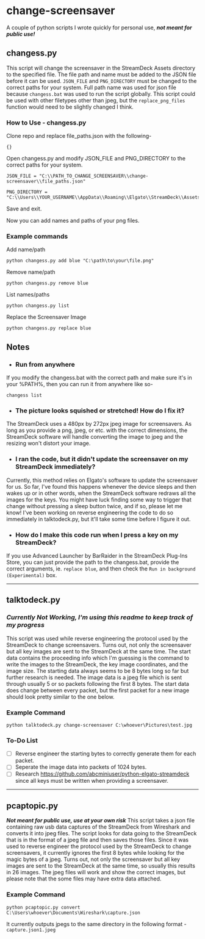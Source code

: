 # change-screensaver
A couple of python scripts I wrote quickly for personal use, ***not meant for public use!***

## changess.py
This script will change the screensaver in the StreamDeck Assets directory to the specified file.
The file path and name must be added to the JSON file before it can be used. `JSON_FILE` and `PNG_DIRECTORY`
must be changed to the correct paths for your system. Full path name was used for json file because
`changess.bat` was used to run the script globally. This script could be used with other filetypes other
than jpeg, but the `replace_png_files` function would need to be slightly changed I think.

### How to Use - changess.py
Clone repo and replace file_paths.json with the following-
```
{}
```
Open changess.py and modify JSON_FILE and PNG_DIRECTORY to the correct paths for your system.
```
JSON_FILE = "C:\\PATH_TO_CHANGE_SCREENSAVER\\change-screensaver\\file_paths.json"
```
```
PNG_DIRECTORY = "C:\\Users\\YOUR_USERNAME\\AppData\\Roaming\\Elgato\\StreamDeck\\Assets"
```
Save and exit.

Now you can add names and paths of your png files.

### Example commands
Add name/path
```
python changess.py add blue "C:\path\to\your\file.png"
```
Remove name/path
```
python changess.py remove blue
```
List names/paths
```
python changess.py list
```
Replace the Screensaver Image
```
python changess.py replace blue
```
## Notes
- ### Run from anywhere
If you modify the changess.bat with the correct path and make sure it's in your %PATH%, then you can run it from anywhere like so-
```
changess list
```
- ### The picture looks squished or stretched! How do I fix it?
The StreamDeck uses a 480px by 272px jpeg image for screensavers. As long as you provide a png, jpeg, or etc. with the correct dimensions, 
the StreamDeck software will handle converting the image to jpeg and the resizing won't distort your image.
- ### I ran the code, but it didn't update the screensaver on my StreamDeck immediately?
Currently, this method relies on Elgato's software to update the screensaver for us.
So far, I've found this happens whenever the device sleeps and then wakes up or in other words, when the StreamDeck software redraws
all the images for the keys. You might have luck finding some way to trigger that change without pressing a sleep button twice, and if
so, please let me know! I've been working on reverse engineering the code to do so immediately in talktodeck.py, but it'll take some
time before I figure it out.
- ### How do I make this code run when I press a key on my StreamDeck?
If you use Advanced Launcher by BarRaider in the StreamDeck Plug-Ins Store, you can just provide the path to the changess.bat, provide the 
correct arguments, ie. ```replace blue```, and then check the ```Run in background (Experimental)``` box. 

---
## talktodeck.py
### ***Currently Not Working, I'm using this readme to keep track of my progress***
This script was used while reverse engineering the protocol used by the StreamDeck to change screensavers.
Turns out, not only the screensaver but all key images are sent to the StreamDeck at the same time.
The start data contains the proceeding info which I'm guessing is the command to write the images to the StreamDeck,
the key image coordinates, and the image size. The starting data always seems to be 8 bytes long so far but further research is needed.
The image data is a jpeg file which is sent through usually 5 or so packets following the first 8 bytes. The start data does change between 
every packet, but the first packet for a new image should look pretty similar to the one below.
### Example Command
```
python talktodeck.py change-screensaver C:\whoever\Pictures\test.jpg
```
### To-Do List
- [ ] Reverse engineer the starting bytes to correctly generate them for each packet.
- [ ] Seperate the image data into packets of 1024 bytes.
- [ ] Research https://github.com/abcminiuser/python-elgato-streamdeck since all keys must be written when providing a screensaver.
---
## pcaptopic.py
***Not meant for public use, use at your own risk***
This script takes a json file containing raw usb data captures of the StreamDeck from Wireshark and converts it into jpeg files.
The script looks for data going to the StreamDeck that is in the format of a jpeg file and then saves those files.
Since it was used to reverse engineer the protocol used by the StreamDeck to change screensavers, it currently ignores the first 8 bytes
while looking for the magic bytes of a jpeg.
Turns out, not only the screensaver but all key images are sent to the StreamDeck at the same time, so usually this results in 26 images.
The jpeg files will work and show the correct images, but please note that the some files may have extra data attached.
### Example Command
```
python pcaptopic.py convert C:\Users\whoever\Documents\Wireshark\capture.json
```
It currently outputs jpegs to the same directory in the following format - `capture.json1.jpeg`

